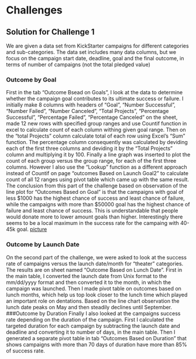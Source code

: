 # Challenges
## Solution for Challenge 1
We are given a data set from KickStarter campaigns for different categories and sub-categories. The data set includes many data columns, but we focus on the campaign start date, deadline, goal and the final outcome, in terms of number of campaigns (not the total pledged value)
### Outcome by Goal
First in the tab “Outcome Bsead on Goals”, I look at the data to determine whether the campaign goal contributes to its ultimate success or failure. I initially make 8 columns with headers of “Goal”, “Number Successful”, “Number Failed”, “Number Canceled”, “Total Projects”, “Percentage Successful”, “Percentage Failed”, “Percentage Canceled” on the sheet, made 12 new rows with specified group ranges and use Countif function in excel to calculate count of each column withing given goal range. Then on the “total Projects” column calculate total of each row using Excel’s “Sum” function. The percentage column consequently was calculated by deviding each of the first three columns and deviding it by the “Total Projects” column and multiplying it by 100. Finally a line graph was inserted to plot the count of each group versus the group range, for each of the first three columns. 
However I also use the “Lookup” function as a different approach instead of Countif on page “outcomes Based on Launch Goal2” to calculate count of all 12 ranges using pivot table which came up with the same result. 
The conclusion from this part of the challenge based on observation of the line plot for “Outcomes Based on Goal” is that the campaigns with goal of less $1000 has the highest chance of success and least chance of failure, while the campaigns with more than $50000 goal has the highest chance of failure and least chance of success. This is understandable that people would donate more to lower amount goals than higher. Interestingly there seems to be a local maximum in the success rate for the campaing with 40-45k goal. 
[picture](blob/master/outcome%20based%20on%20goal.png)
### Outcome by Launch Date
On the second part of the challenge, we were asked to look at the success rate of campaigns versus the launch date/month for “theater” categories. The results are on sheet  named “Outcome Based on Lunch Date”. First in the main table, I converted the launch date from Unix format to the mm/dd/yyyy format and then converted it to the month, in which the campaign was launched. Then I made pivot table on outcomes based on lunch months, which help us top look closer to the lunch time which played an important role on dentations. Based on the line chart observation the lunch date peaks on May and then steadily declines until September. 
###Outcome by Duration
Finally I also looked at the campaigns success rate depending on the duration of the campaign. First I calculated the targeted duration for each campaign by subtracting the launch date and deadline and converting it to number of days, in the main table. Then I generated a separate pivot table in tab “Outcomes Based on Duration” that shows campaigns with more than 70 days of duration have more than 85% of success rate.  
